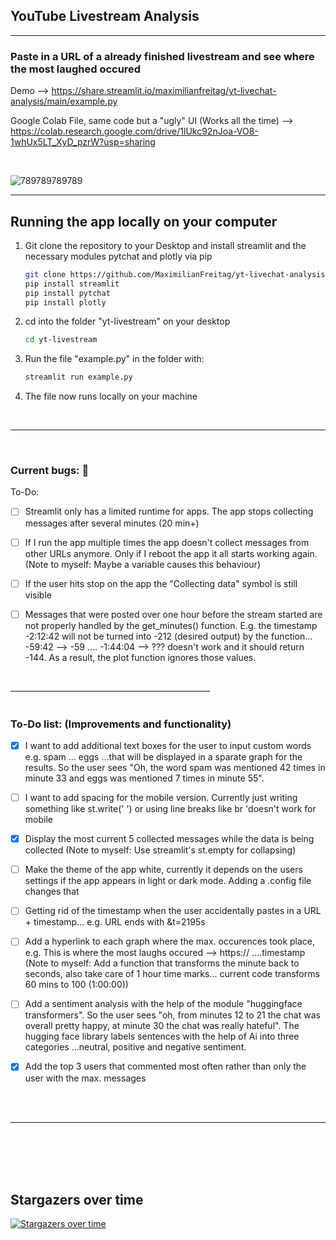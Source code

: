 ## YouTube Livestream Analysis

__________________________________________________

### Paste in a URL of a already finished livestream and see where the most laughed occured

Demo --> https://share.streamlit.io/maximilianfreitag/yt-livechat-analysis/main/example.py

Google Colab File, same code but a "ugly" UI (Works all the time) --> https://colab.research.google.com/drive/1lUkc92nJoa-VO8-1whUx5LT_XyD_pzrW?usp=sharing 

<br>

![789789789789](https://user-images.githubusercontent.com/46624616/153844790-f9c62c62-760e-4321-826f-2f1747debe03.jpg)

__________________________________________________


<!-- GETTING STARTED -->
## Running the app locally on your computer


1. Git clone the repository to your Desktop and install streamlit and the necessary modules pytchat and plotly via pip
   ```sh
   git clone https://github.com/MaximilianFreitag/yt-livechat-analysis.git
   pip install streamlit
   pip install pytchat
   pip install plotly
   ```

2. cd into the folder "yt-livestream" on your desktop
   ```sh
   cd yt-livestream
   ```
   
3. Run the file "example.py" in the folder with:
   ```sh
   streamlit run example.py
   ```

4. The file now runs locally on your machine

<br>

__________________________________________________

<br>

### Current bugs: 🐞

To-Do:

- [ ] Streamlit only has a limited runtime for apps. The app stops collecting messages after several minutes (20 min+)
- [ ] If I run the app multiple times the app doesn't collect messages from other URLs anymore. Only if I reboot the app it all starts working again. (Note to myself: Maybe a variable causes this behaviour)
- [ ] If the user hits stop on the app the "Collecting data" symbol is still visible
- [ ] Messages that were posted over one hour before the stream started are not properly handled by the get_minutes() function. E.g. the timestamp -2:12:42 will not be turned into -212 (desired output) by the function... -59:42 --> -59 .... -1:44:04 --> ??? doesn't work and it should return -144. As a result, the plot function ignores those values.






<br>
__________________________________________________

<br>
<br>

### To-Do list: (Improvements and functionality)

- [x] I want to add additional text boxes for the user to input custom words e.g. spam ... eggs ...that will be displayed in a sparate graph for the results. So the user sees "Oh, the word spam was mentioned 42 times in minute 33 and eggs was mentioned 7 times in minute 55".
- [ ] I want to add spacing for the mobile version. Currently just writing something like st.write('  ') or using line breaks like br 'doesn't work for mobile
- [x] Display the most current 5 collected messages while the data is being collected (Note to myself: Use streamlit's st.empty for collapsing)
- [ ] Make the theme of the app white, currently it depends on the users settings if the app appears in light or dark mode. Adding a .config file changes that
- [ ] Getting rid of the timestamp when the user accidentally pastes in a URL + timestamp... e.g. URL ends with &t=2195s
- [ ] Add a hyperlink to each graph where the max. occurences took place, e.g. This is where the most laughs occured --> https:// ....timestamp (Note to myself: Add a function that transforms the minute back to seconds, also take care of 1 hour time marks... current code transforms 60 mins to 100 (1:00:00))
- [ ] Add a sentiment analysis with the help of the module "huggingface transformers". So the user sees "oh, from minutes 12 to 21 the chat was overall pretty happy, at minute 30 the chat was really hateful". The hugging face library labels sentences with the help of Ai into three categories ...neutral, positive and negative sentiment.  
- [x] Add the top 3 users that commented most often rather than only the user with the max. messages


<br>
<br>

__________________________________________________

<br>
<br>
<br>
<br>


## Stargazers over time

[![Stargazers over time](https://starchart.cc/MaximilianFreitag/yt-livechat-analysis.svg)](https://starchart.cc/MaximilianFreitag/yt-livechat-analysis)
